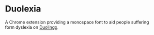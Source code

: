 # Duolexia

A Chrome extension providing a monospace font to aid people suffering form dyslexia on [Duolingo](https://www.duolingo.com/).
